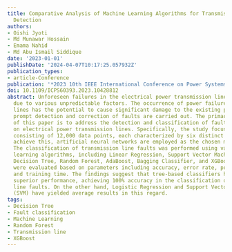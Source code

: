 ```yaml
---
title: Comparative Analysis of Machine Learning Algorithms for Transmission Line Fault
  Detection
authors:
- Oishi Jyoti
- Md Munawar Hossain
- Emama Nahid
- Md Abu Ismail Siddique
date: '2023-01-01'
publishDate: '2024-04-07T10:17:25.057932Z'
publication_types:
- article-Conference
publication: '*2023 10th IEEE International Conference on Power Systems, ICPS 2023*'
doi: 10.1109/ICPS60393.2023.10428812
abstract: Unforeseen failures in the electrical power transmission line may arise
  due to various unpredictable factors. The occurrence of power failures on transmission
  lines has the potential to cause significant damage to the existing power grid unless
  prompt detection and correction of faults are carried out. The primary objective
  of this paper is to address the detection and classification of faults occurring
  on electrical power transmission lines. Specifically, the study focuses on a dataset
  consisting of 12,000 data points, each characterized by six distinct features. To
  achieve this, artificial neural networks are employed as the chosen methodology.
  The classification of transmission line faults was performed using various machine
  learning algorithms, including Linear Regression, Support Vector Machine (SVM),
  Decision Tree, Random Forest, AdaBoost, Bagging Classifier, and XGBoost. The algorithms
  were evaluated based on parameters including accuracy, error rate, prediction speed,
  and training time. The findings suggest that tree-based classifiers have exhibited
  superior performance, achieving 100% accuracy in the classification of transmission
  line faults. On the other hand, Logistic Regression and Support Vector Machines
  (SVM) have yielded average results in this regard.
tags:
- Decision Tree
- Fault classification
- Machine Learning
- Random Forest
- Transmission line
- XGBoost
---
```

